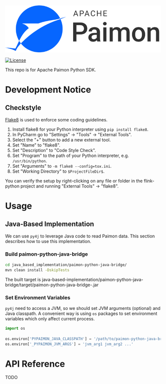 ![Paimon](https://github.com/apache/paimon/blob/master/docs/static/paimon-simple.png)

[![License](https://img.shields.io/badge/license-Apache%202-4EB1BA.svg)](https://www.apache.org/licenses/LICENSE-2.0.html)

This repo is for Apache Paimon Python SDK.

# Development Notice

## Checkstyle

[Flake8](https://pypi.org/project/flake8/) is used to enforce some coding guidelines.

1. Install flake8 for your Python interpreter using `pip install flake8`.
2. In PyCharm go to "Settings" → "Tools" → "External Tools".
3. Select the "+" button to add a new external tool.
4. Set "Name" to "flake8".
5. Set "Description" to "Code Style Check".
6. Set "Program" to the path of your Python interpreter, e.g. `/usr/bin/python`.
7. Set "Arguments" to `-m flake8 --config=tox.ini`.
8. Set "Working Directory" to `$ProjectFileDir$`.

You can verify the setup by right-clicking on any file or folder in the flink-python project
and running "External Tools" → "flake8".

# Usage

## Java-Based Implementation

We can use `py4j` to leverage Java code to read Paimon data. This section describes how to use this implementation.

### Build paimon-python-java-bridge

```bash
cd java_based_implementation/paimon-python-java-bridge/
mvn clean install -DskipTests
```
The built target is java-based-implementation/paimon-python-java-bridge/target/paimon-python-java-bridge-<version>.jar

### Set Environment Variables

`py4j` need to access a JVM, so we should set JVM arguments (optional) and Java classpath. A convenient way is using
`os` packages to set environment variables which only affect current process.

```python
import os

os.environ['PYPAIMON_JAVA_CLASSPATH'] = '/path/to/paimon-python-java-bridge-<version>.jar'
os.environ['_PYPAIMON_JVM_ARGS'] = 'jvm_arg1 jvm_arg2 ...'
```

# API Reference
TODO




